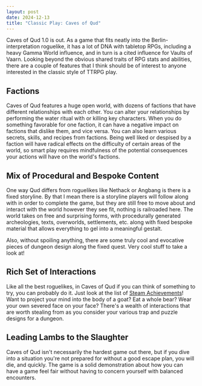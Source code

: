 ```yaml
---
layout: post
date: 2024-12-13
title: "Classic Play: Caves of Qud"
---
```

Caves of Qud 1.0 is out. As a game that fits neatly into the Berlin-interpretation roguelike, it has a lot of DNA with tabletop RPGs, including a heavy Gamma World influence, and in turn is a cited influence for Vaults of Vaarn. Looking beyond the obvious shared traits of RPG stats and abilities, there are a couple of features that I think should be of interest to anyone interested in the classic style of TTRPG play.

## Factions

Caves of Qud features a huge open world, with dozens of factions that have different relationships with each other. You can alter your relationships by performing the water ritual with or killing key characters. When you do something favorable for one faction, it can have a negative impact on factions that dislike them, and vice versa. You can also learn various secrets, skills, and recipes from factions. Being well liked or despised by a faction will have radical effects on the difficulty of certain areas of the world, so smart play requires mindfulness of the potential consequences your actions will have on the world's factions.

## Mix of Procedural and Bespoke Content

One way Qud differs from roguelikes like Nethack or Angbang is there is a fixed storyline. By that I mean there is a storyline players will follow along with in order to complete the game, but they are still free to move about and interact with the world however they see fit, nothing is railroaded here. The world takes on free and surprising forms, with procedurally generated archeologies, texts, overworlds, settlements, etc. along with fixed bespoke material that allows everything to gel into a meaningful gestalt.

Also, without spoiling anything, there are some truly cool and evocative pieces of dungeon design along the fixed quest. Very cool stuff to take a look at!

## Rich Set of Interactions

Like all the best roguelikes, in Caves of Qud if you can think of something to try, you can probably do it. Just look at the list of [Steam Achievements](https://wiki.cavesofqud.com/wiki/Achievements)! Want to project your mind into the body of a goat? Eat a whole bear? Wear your own severed face on your face? There's a wealth of interactions that are worth stealing from as you consider your various trap and puzzle designs for a dungeon.

## Leading Lambs to the Slaughter

Caves of Qud isn't necessarily the hardest game out there, but if you dive into a situation you're not prepared for without a good escape plan, you will die, and quickly. The game is a solid demonstration about how you can have a game feel fair without having to concern yourself with balanced encounters.
